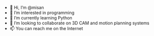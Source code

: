 - 👋 Hi, I’m @misan
- 👀 I’m interested in programming
- 🌱 I’m currently learning Python
- 💞️ I’m looking to collaborate on 3D CAM and motion planning systems
- 📫 You can reach me on the Internet

<!---
misan/misan is a ✨ special ✨ repository because its `README.md` (this file) appears on your GitHub profile.
You can click the Preview link to take a look at your changes.
--->
